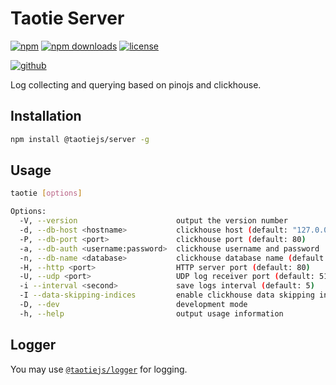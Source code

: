 # Taotie Server

[![npm][badge-version]][npm]
[![npm downloads][badge-downloads]][npm]
[![license][badge-license]][license]


[![github][badge-issues]][github]

Log collecting and querying based on pinojs and clickhouse.

## Installation

```sh
npm install @taotiejs/server -g
```

## Usage

```sh
taotie [options]

Options:
  -V, --version                      output the version number
  -d, --db-host <hostname>           clickhouse host (default: "127.0.0.1")
  -P, --db-port <port>               clickhouse port (default: 80)
  -a, --db-auth <username:password>  clickhouse username and password
  -n, --db-name <database>           clickhouse database name (default: "taotie")
  -H, --http <port>                  HTTP server port (default: 80)
  -U, --udp <port>                   UDP log receiver port (default: 514)
  -i --interval <second>             save logs interval (default: 5)
  -I --data-skipping-indices         enable clickhouse data skipping indices
  -D, --dev                          development mode
  -h, --help                         output usage information
```

## Logger

You may use [`@taotiejs/logger`](https://github.com/taotiejs/taotie-logger) for logging.

[badge-version]: https://img.shields.io/npm/v/@taotiejs%2Fserver.svg
[badge-downloads]: https://img.shields.io/npm/dt/@taotiejs%2Fserver.svg
[npm]: https://www.npmjs.com/package/@taotiejs%2Fserver

[badge-size]: https://img.shields.io/bundlephobia/minzip/@taotiejs%2Fserver.svg
[bundlephobia]: https://bundlephobia.com/result?p=@taotiejs%2Fserver

[badge-license]: https://img.shields.io/npm/l/@taotiejs%2Fserver.svg
[license]: https://github.com/taotiejs/taotie-server/blob/master/LICENSE

[badge-issues]: https://img.shields.io/github/issues/taotiejs/taotie-server.svg
[github]: https://github.com/taotiejs/taotie-server

[badge-build]: https://img.shields.io/travis/com/taotiejs/taotie-server/master.svg
[travis]: https://travis-ci.com/taotiejs/taotie-server

[badge-coverage]: https://img.shields.io/coveralls/github/taotiejs/taotie-server/master.svg
[coveralls]: https://coveralls.io/github/taotiejs/taotie-server?branch=master
